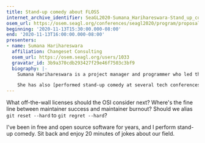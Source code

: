 ```yaml
---
title: Stand-up comedy about FLOSS
internet_archive_identifier: SeaGL2020-Sumana_Harihareswara-Stand_up_comedy_about_FLOSS
osem_url: https://osem.seagl.org/conferences/seagl2020/program/proposals/732
beginning: '2020-11-13T15:30:00.000-08:00'
end: '2020-11-13T16:00:00.000-08:00'
presenters:
- name: Sumana Harihareswara
  affiliation: Changeset Consulting
  osem_url: https://osem.seagl.org/users/1033
  gravatar_id: 3b9a370cdb293427f29e46f7503c3bf9
  biography: |-
    Sumana Harihareswara is a project manager and programmer who led the rollout of the new PyPI.org in 2018, led PyPI's security/accessibility/localization improvements in 2019, helped the PSF communicate about the sunsetting of Python 2, and has worked on Zulip, Mailman, MediaWiki, and several other open source projects. Currently she is managing improvements to pip's dependency resolver and user experience. She earned an Open Source Citizen Award in 2011 and a Google Open Source Peer Bonus in 2018. She lives in New York City and founded [Changeset Consulting](https://changeset.nyc/) in 2015.

    She has also [performed stand-up comedy at several tech conferences](https://www.harihareswara.net/talks.html#stand-up-comedy).
---
```


What off-the-wall licenses should the OSI consider next? Where's the fine line between maintainer success and maintainer burnout? Should we alias `git reset --hard` to `git regret --hard`?

I've been in free and open source software for years, and I perform stand-up comedy. Sit back and enjoy 20 minutes of jokes about our field.
